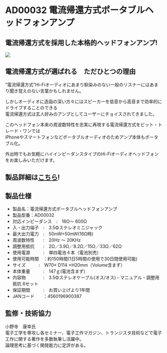 # AD00032 電流帰還方式ポータブルヘッドフォンアンプ

## 電流帰還方式を採用した本格的ヘッドフォンアンプ!

![](https://bit-trade-one.co.jp/wp/wp-content/uploads/2014/04/78088906921b28511e2505f1df7b6eb1.png)  

## 電流帰還方式が選ばれる　ただひとつの理由

”電流帰還方式”Hi-Fiオーディオにあまり馴染みのない一般のリスナーにはあまり聞き覚えのない言葉かもしれません。  

しかしオーディオに造詣の深い方々にはスピーカーを低音から高音まで効率的にドライブすることのできる  
電流帰還方式は玄人好みのアンプとしてユーザーにチョイスされてきました。  

このヘッドフォン本来の周波数特性を忠実に再現する電流帰還方式をビット・トレード・ワンでは  
iPhoneやスマートフォンなどポータブルオーディオのためアンプ本体もポータブル化。  

外出時でもお気軽にハイインピーダンスタイプのHi-Fiオーディオヘッドフォンをお楽しみいただけます。    

## 製品詳細は[こちら](https://bit-trade-one.co.jp/product/bitferrous/ad00032/)!

## 製品仕様

 - 製品名：電流帰還方式ポータブルヘッドフォンアンプ
 - 製品型番：AD00032
 - 対応インピーダンス　:　16Ω～ 600Ω
 - 入・出力端子　:　3.5Φステレオミニジャック
 - 最大出力電力　:　50mW+50mW(16Ω時)
 - 周波数特性　　:　20Hz ～ 20KHz
 - 調整用抵抗　　:　2Ω／3.9Ω／8.2Ω／15Ω／33Ω／62Ω
 - 使用電源　　　:　単四電池４本（電池別売）
 - 使用可能時間　：約150時間(1日5時間の使用で30日間使用可能)
 - サイズ　　　:　W70× D114 ×H20mm（Volume含まず）
 - 本体重量　　　:　147ｇ(電池含まず)
 - 内容物　　　　:　3.5Φステレオケーブル(オス/オス)・マニュアル・調整用抵抗 6セット
 - 保証期間　　　:　お買い上げより1年間
 - JANコード　　：4560196900387

 
## 監修・技術協力
小野寺　康幸氏  
電子工学を専攻し各セミナー、電子工作マガジン、トランジスタ技術などで電子工作に関する著作を多数執筆し活躍中。  
論理思考に基づく開発能力に定評がある。  
